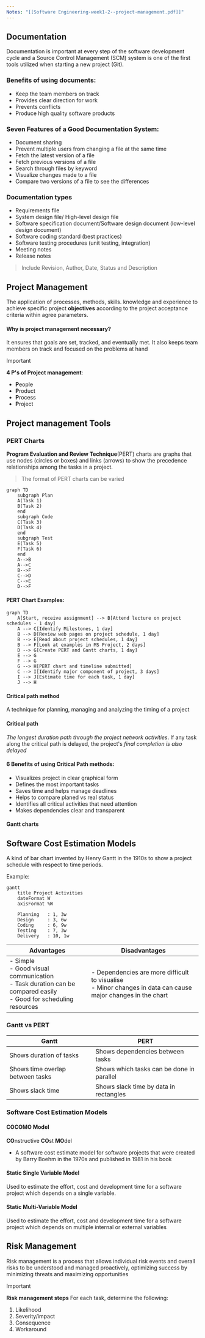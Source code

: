 ```yaml
---
Notes: "[[Software Engineering-week1-2--project-management.pdf]]"
---
```

## Documentation
Documentation is important at every step of the software development cycle and a Source Control Management (SCM) system is one of the first tools utilized when starting a new project (Git).

### Benefits of using documents:
- Keep the team members on track
- Provides clear direction for work
- Prevents conflicts
- Produce high quality software products

### Seven Features of a Good Documentation System:
- Document sharing
- Prevent multiple users from changing a file at the same time
- Fetch the latest version of a file
- Fetch previous versions of a file
- Search through files by keyword
- Visualize changes made to a file
- Compare two versions of a file to see the differences

### Documentation types
- Requirements file
- System design file/ High-level design file
- Software specification document/Software design document (low-level design document)
- Software coding standard (best practices)
- Software testing procedures (unit testing, integration)
- Meeting notes
- Release notes

>Include Revision, Author, Date, Status and Description

## Project Management
The application of processes, methods, skills. knowledge and experience to achieve specific project **objectives** according to the project acceptance criteria within agree parameters.

#### Why is project management necessary?
It ensures that goals are set, tracked, and eventually met. It also keeps team members on track and focused on the problems at hand

> [!Important]
> **4 P's of Project management**:
> - **P**eople
> - **P**roduct
> - **P**rocess
> - **P**roject

## Project management Tools
### PERT Charts
**Program Evaluation and Review Technique**(PERT) charts are graphs that use nodes (circles or boxes) and links (arrows) to show the precedence relationships among the tasks in a project.
>The format of PERT charts can be varied

```mermaid
graph TD
	subgraph Plan
	A(Task 1)
	B(Task 2)
	end
	subgraph Code
	C(Task 3)
	D(Task 4)
	end
	subgraph Test
	E(Task 5)
	F(Task 6)
	end
	A-->B
	A-->C
	B-->F
	C-->D
	C-->E
	D-->F
```
#### PERT Chart Examples:
```mermaid
graph TD
    A[Start, receive assignment] --> B[Attend lecture on project schedules - 1 day]
    A --> C[Identify Milestones, 1 day]
    B --> D[Review web pages on project schedule, 1 day]
    B --> E[Read about project schedules, 1 day]
    B --> F[Look at examples in MS Project, 2 days]
    D --> G[Create PERT and Gantt charts, 1 day]
    E --> G
    F --> G
    G --> H[PERT chart and timeline submitted]
    C --> I[Identify major component of project, 3 days]
    I --> J[Estimate time for each task, 1 day]
    J --> H
```

#### Critical path method
A technique for planning, managing and analyzing the timing of a project

#### Critical path
_The longest duration path through the project network activities_. If any task along the critical path is delayed, the project's _final completion is also delayed_

#### 6 Benefits of using Critical Path methods:
- Visualizes project in clear graphical form
- Defines the most important tasks
- Saves time and helps manage deadlines
- Helps to compare planed vs real status
- Identifies all critical activities that need attention
- Makes dependencies clear and transparent

#### Gantt charts

## Software Cost Estimation Models
A kind of bar chart invented by Henry Gantt in the 1910s to show a project schedule with respect to time periods.

Example:
```mermaid
gantt
    title Project Activities
    dateFormat W
    axisFormat %W
    
    Planning   : 1, 3w
    Design     : 3, 6w
    Coding     : 6, 9w
    Testing    : 7, 3w
    Delivery   : 10, 1w
```

| Advantages                                                                                                           | Disadvantages                                                                                                  |
| -------------------------------------------------------------------------------------------------------------------- | -------------------------------------------------------------------------------------------------------------- |
| - Simple<br>- Good visual communication<br>- Task duration can be compared easily<br>- Good for scheduling resources | - Dependencies are more difficult to visualise<br>- Minor changes in data can cause major changes in the chart |
### Gantt vs PERT

| Gantt                            | PERT                                      |
| -------------------------------- | ----------------------------------------- |
| Shows duration of tasks          | Shows dependencies between tasks          |
| Shows time overlap between tasks | Shows which tasks can be done in parallel |
| Shows slack time                 | Shows slack time by data in rectangles    |
### Software Cost Estimation Models

#### COCOMO Model
**CO**nstructive **CO**st **MO**del
- A software cost estimate model for software projects that were created by Barry Boehm in the 1970s and published in 1981 in his book

#### Static Single Variable Model
Used to estimate the effort, cost and development time for a software project which depends on a single variable.

#### Static Multi-Variable Model
Used to estimate the effort, cost  and development time for a software project which depends on multiple internal or external variables

## Risk Management
Risk management is a process that allows individual risk events and overall risks to be understood and managed proactively, optimizing success by minimizing threats and maximizing opportunities

> [!Important]
> **Risk management steps**
> For each task, determine the following:
> 1. Likelihood
> 2. Severity/impact
> 3. Consequence
> 4. Workaround


